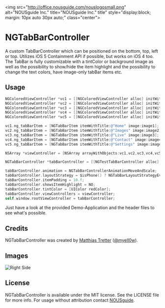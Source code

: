 <img src="http://office.nousguide.com/nouslogosmall.png" alt="NOUSguide Inc." title="NOUSguide Inc." title" style="display:block; margin: 10px auto 30px auto;" class="center">

# NGTabBarController

A custom TabBarController which can be positioned on the bottom, top, left or top. Utilizes iOS 5 Containment API if possible, but works on iOS 4 too.
The TabBar is fully customizable with a tintColor or background image as well as the possibility to show/hide the item highlight and the possibility
to change the text colors, have image-only tabBar items etc.

## Usage

``` objective-c
NGColoredViewController *vc1 = [[NGColoredViewController alloc] initWithNibName:nil bundle:nil];
NGColoredViewController *vc2 = [[NGColoredViewController alloc] initWithNibName:nil bundle:nil];
NGColoredViewController *vc3 = [[NGColoredViewController alloc] initWithNibName:nil bundle:nil];
NGColoredViewController *vc4 = [[NGColoredViewController alloc] initWithNibName:nil bundle:nil];
NGColoredViewController *vc5 = [[NGColoredViewController alloc] initWithNibName:nil bundle:nil];

vc1.ng_tabBarItem = [NGTabBarItem itemWithTitle:@"Home" image:image1];
vc2.ng_tabBarItem = [NGTabBarItem itemWithTitle:@"Images" image:image2];
vc3.ng_tabBarItem = [NGTabBarItem itemWithTitle:@"Live" image:image3];
vc4.ng_tabBarItem = [NGTabBarItem itemWithTitle:@"Contact" image:image4];
vc5.ng_tabBarItem = [NGTabBarItem itemWithTitle:@"Settings" image:image5];

NSArray *viewController = [NSArray arrayWithObjects:vc1,vc2,vc3,vc4,vc5,nil];

NGTabBarController *tabBarController = [[NGTestTabBarController alloc] initWithDelegate:self];

tabBarController.animation = NGTabBarControllerAnimationMoveAndScale;
tabBarController.layoutStrategy = $isPhone() ? NGTabBarLayoutStrategyEvenlyDistributed : NGTabBarLayoutStrategyCentered;
tabBarController.itemPadding = 10.f;
tabBarController.showsItemHighlight = NO;
tabBarController.tintColor = [UIColor redColor];
tabBarController.viewControllers = viewController;
self.window.rootViewController = tabBarController;
```

Just have a look at the provided Demo-Application and the header files to see what's possible.

## Credits

NGTabBarController was created by [Matthias Tretter](https://github.com/myell0w/) ([@myell0w](http://twitter.com/myell0w)).

## Images

![Right Side](http://img.skitch.com/20120427-p14wrqtg2drbpn15exncxgyfbr.png "Right Side")

## License

NGTabBarController is available under the MIT license. See the LICENSE file for more info.
For usage without attribution contact [NOUSguide](mailto:info@nousguide.com).